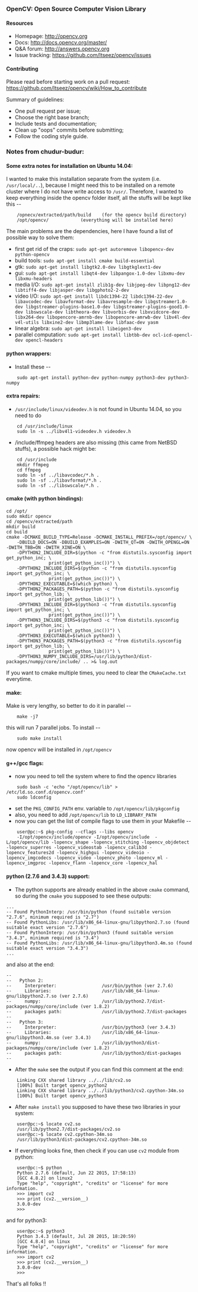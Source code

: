### OpenCV: Open Source Computer Vision Library

#### Resources

* Homepage: <http://opencv.org>
* Docs: <http://docs.opencv.org/master/>
* Q&A forum: <http://answers.opencv.org>
* Issue tracking: <https://github.com/Itseez/opencv/issues>

#### Contributing

Please read before starting work on a pull request: <https://github.com/Itseez/opencv/wiki/How_to_contribute>

Summary of guidelines:

* One pull request per issue;
* Choose the right base branch;
* Include tests and documentation;
* Clean up "oops" commits before submitting;
* Follow the coding style guide.

### Notes from chudur-budur:

#### Some extra notes for installation on Ubuntu 14.04:

I wanted to make this installation separate from the system (i.e. `/usr/local/..`), because I might need this to be installed on a remote cluster where I do not have write access to `/usr/`. Therefore, I wanted to keep everything inside the opencv folder itself, all the stuffs will be kept like this --

```shell
	/opnecv/extracted/path/build	(for the opencv build directory)
	/opt/opencv/			(everything will be installed here)
```

The main problems are the dependencies, here I have found a list of possible way to solve them:

* first get rid of the craps: `sudo apt-get autoremove libopencv-dev python-opencv`
* build tools: `sudo apt-get install cmake build-essential` 
* gtk: `sudo apt-get install libgtk2.0-dev libgtkglext1-dev`
* gui: `sudo apt-get install libqt4-dev libpangox-1.0-dev libxmu-dev libxmu-headers`
* media I/O: `sudo apt-get install zlib1g-dev libjpeg-dev libpng12-dev libtiff4-dev libjasper-dev libgphoto2-2-dev`
* video I/O: `sudo apt-get install libdc1394-22 libdc1394-22-dev libavcodec-dev libavformat-dev libavresample-dev libgstreamer1.0-dev libgstreamer-plugins-base1.0-dev libgstreamer-plugins-good1.0-dev libswscale-dev libtheora-dev libvorbis-dev libxvidcore-dev libx264-dev libopencore-amrnb-dev libopencore-amrwb-dev libv4l-dev v4l-utils libxine2-dev libmp3lame-dev libfaac-dev yasm`
* linear algebra: `sudo apt-get install libeigen3-dev`
* parallel computation: `sudo apt-get install libtbb-dev ocl-icd-opencl-dev opencl-headers`

#### python wrappers:
* Install these --
```shell
	sudo apt-get install python-dev python-numpy python3-dev python3-numpy
```

#### extra repairs:

* `/usr/include/linux/videodev.h` is not found in Ubuntu 14.04, so you need to do 
```shell
	cd /usr/include/linux
	sudo ln -s ../libv4l1-videodev.h videodev.h
```

* /include/ffmpeg headers are also missing (this came from NetBSD stuffs), a possible hack might be:
```shell
	cd /usr/include
	mkdir ffmpeg
	cd ffmpeg
	sudo ln -sf ../libavcodec/*.h .
	sudo ln -sf ../libavformat/*.h .
	sudo ln -sf ../libswscale/*.h .
```

#### cmake (with python bindings):
```shell
cd /opt/
sudo mkdir opencv
cd /opencv/extracted/path
mkdir build
cd build
cmake -DCMAKE_BUILD_TYPE=Release -DCMAKE_INSTALL_PREFIX=/opt/opencv/ \
	-DBUILD_DOCS=ON -DBUILD_EXAMPLES=ON -DWITH_QT=ON -DWITH_OPENGL=ON -DWITH_TBB=ON -DWITH_XINE=ON \
	-DPYTHON2_INCLUDE_DIR=$(python -c "from distutils.sysconfig import get_python_inc; \
				print(get_python_inc())") \
	-DPYTHON2_INCLUDE_DIRS=$(python -c "from distutils.sysconfig import get_python_inc; \
				print(get_python_inc())") \
	-DPYTHON2_EXECUTABLE=$(which python) \
	-DPYTHON2_PACKAGES_PATH=$(python -c "from distutils.sysconfig import get_python_lib; \
				print(get_python_lib())") \
	-DPYTHON3_INCLUDE_DIR=$(python3 -c "from distutils.sysconfig import get_python_inc; \
				print(get_python_inc())") \
	-DPYTHON3_INCLUDE_DIRS=$(python3 -c "from distutils.sysconfig import get_python_inc; \
				print(get_python_inc())") \
	-DPYTHON3_EXECUTABLE=$(which python3) \
	-DPYTHON3_PACKAGES_PATH=$(python3 -c "from distutils.sysconfig import get_python_lib; \
				print(get_python_lib())") \
	-DPYTHON3_NUMPY_INCLUDE_DIRS=/usr/lib/python3/dist-packages/numpy/core/include/ .. >& log.out
```
If you want to cmake multiple times, you need to clear the `CMakeCache.txt` everytime.

#### make:
Make is very lengthy, so better to do it in parallel --
```shell
	make -j7
```
this will run 7 parallel jobs. To install --
```shell
	sudo make install
```
now opencv will be installed in `/opt/opencv`

#### g++/gcc flags:
* now you need to tell the system where to find the opencv libraries
```shell
	sudo bash -c 'echo "/opt/opencv/lib" > /etc/ld.so.conf.d/opencv.conf'
	sudo ldconfig
```
* set the `PKG_CONFIG_PATH` env. variable to `/opt/opencv/lib/pkgconfig`
* also, you need to add `/opt/opencv/lib` to `LD_LIBRARY_PATH`
* now you can get the list of compile flags to use them in your Makefile --
```shell
	user@pc:~$ pkg-config --cflags --libs opencv
	-I/opt/opencv/include/opencv -I/opt/opencv/include  -L/opt/opencv/lib -lopencv_shape -lopencv_stitching -lopencv_objdetect -lopencv_superres -lopencv_videostab -lopencv_calib3d -lopencv_features2d -lopencv_highgui -lopencv_videoio -lopencv_imgcodecs -lopencv_video -lopencv_photo -lopencv_ml -lopencv_imgproc -lopencv_flann -lopencv_core -lopencv_hal 	
```

#### python (2.7.6 and 3.4.3) support:
* The python supports are already enabled in the above `cmake` command, so during the `cmake` you supposed to see these outputs:
```shell
...
-- Found PythonInterp: /usr/bin/python (found suitable version "2.7.6", minimum required is "2.7") 
-- Found PythonLibs: /usr/lib/x86_64-linux-gnu/libpython2.7.so (found suitable exact version "2.7.6") 
-- Found PythonInterp: /usr/bin/python3 (found suitable version "3.4.3", minimum required is "3.4") 
-- Found PythonLibs: /usr/lib/x86_64-linux-gnu/libpython3.4m.so (found suitable exact version "3.4.3") 
...
```
and also at the end:
```shell
-- 
--   Python 2:
--     Interpreter:                 /usr/bin/python (ver 2.7.6)
--     Libraries:                   /usr/lib/x86_64-linux-gnu/libpython2.7.so (ver 2.7.6)
--     numpy:                       /usr/lib/python2.7/dist-packages/numpy/core/include (ver 1.8.2)
--     packages path:               /usr/lib/python2.7/dist-packages
-- 
--   Python 3:
--     Interpreter:                 /usr/bin/python3 (ver 3.4.3)
--     Libraries:                   /usr/lib/x86_64-linux-gnu/libpython3.4m.so (ver 3.4.3)
--     numpy:                       /usr/lib/python3/dist-packages/numpy/core/include (ver 1.8.2)
--     packages path:               /usr/lib/python3/dist-packages
-- 
```
* After the `make` see the output if you can find this comment at the end:
```shell
	Linking CXX shared library ../../lib/cv2.so
	[100%] Built target opencv_python2
	Linking CXX shared library ../../lib/python3/cv2.cpython-34m.so
	[100%] Built target opencv_python3
```
* After `make install` you supposed to have these two libraries in your system:
```shell
	user@pc:~$ locate cv2.so
	/usr/lib/python2.7/dist-packages/cv2.so
	user@pc:~$ locate cv2.cpython-34m.so
	/usr/lib/python3/dist-packages/cv2.cpython-34m.so
```
* If everything looks fine, then check if you can use `cv2` module from python:
```shell
	user@pc:~$ python
	Python 2.7.6 (default, Jun 22 2015, 17:58:13) 
	[GCC 4.8.2] on linux2
	Type "help", "copyright", "credits" or "license" for more information.
	>>> import cv2
	>>> print (cv2.__version__)
	3.0.0-dev
	>>> 
```
and for python3:
```shell
	user@pc:~$ python3
	Python 3.4.3 (default, Jul 28 2015, 18:20:59) 
	[GCC 4.8.4] on linux
	Type "help", "copyright", "credits" or "license" for more information.
	>>> import cv2
	>>> print (cv2.__version__)
	3.0.0-dev
	>>> 
```

That's all folks !!
